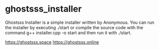 # ghostsss_installer

Ghostsss Installer is a simple installer written by Anonymous. You can run the installer by executing ./start or compile the source code with the command g++ installer.cpp -o start and then run it with ./start.

https://ghostsss.space
https://ghostsss.online
